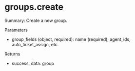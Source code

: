 # groups.create

Summary: Create a new group.

Parameters
- group_fields (object, required): name (required), agent_ids, auto_ticket_assign, etc.

Returns
- success, data: group

